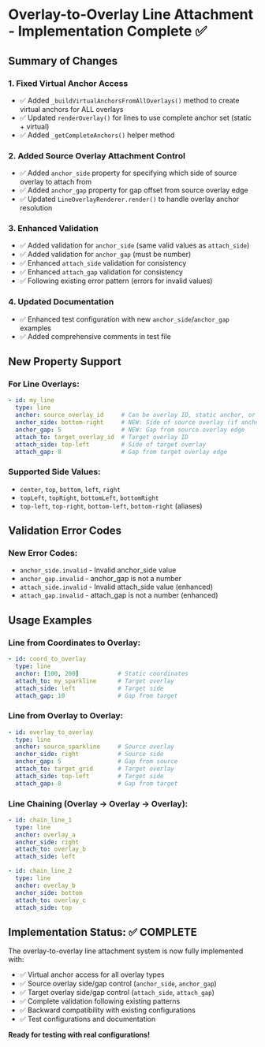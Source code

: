 # Overlay-to-Overlay Line Attachment - Implementation Complete ✅

## Summary of Changes

### 1. **Fixed Virtual Anchor Access**
- ✅ Added `_buildVirtualAnchorsFromAllOverlays()` method to create virtual anchors for ALL overlays
- ✅ Updated `renderOverlay()` for lines to use complete anchor set (static + virtual)
- ✅ Added `_getCompleteAnchors()` helper method

### 2. **Added Source Overlay Attachment Control**
- ✅ Added `anchor_side` property for specifying which side of source overlay to attach from
- ✅ Added `anchor_gap` property for gap offset from source overlay edge
- ✅ Updated `LineOverlayRenderer.render()` to handle overlay anchor resolution

### 3. **Enhanced Validation**
- ✅ Added validation for `anchor_side` (same valid values as `attach_side`)
- ✅ Added validation for `anchor_gap` (must be number)
- ✅ Enhanced `attach_side` validation for consistency
- ✅ Enhanced `attach_gap` validation for consistency
- ✅ Following existing error pattern (errors for invalid values)

### 4. **Updated Documentation**
- ✅ Enhanced test configuration with new `anchor_side`/`anchor_gap` examples
- ✅ Added comprehensive comments in test file

## New Property Support

### For Line Overlays:
```yaml
- id: my_line
  type: line
  anchor: source_overlay_id     # Can be overlay ID, static anchor, or [x,y]
  anchor_side: bottom-right     # NEW: Side of source overlay (if anchor is overlay)
  anchor_gap: 5                 # NEW: Gap from source overlay edge
  attach_to: target_overlay_id  # Target overlay ID
  attach_side: top-left         # Side of target overlay
  attach_gap: 8                 # Gap from target overlay edge
```

### Supported Side Values:
- `center`, `top`, `bottom`, `left`, `right`
- `topLeft`, `topRight`, `bottomLeft`, `bottomRight`
- `top-left`, `top-right`, `bottom-left`, `bottom-right` (aliases)

## Validation Error Codes

### New Error Codes:
- `anchor_side.invalid` - Invalid anchor_side value
- `anchor_gap.invalid` - anchor_gap is not a number
- `attach_side.invalid` - Invalid attach_side value (enhanced)
- `attach_gap.invalid` - attach_gap is not a number (enhanced)

## Usage Examples

### Line from Coordinates to Overlay:
```yaml
- id: coord_to_overlay
  type: line
  anchor: [100, 200]           # Static coordinates
  attach_to: my_sparkline      # Target overlay
  attach_side: left            # Target side
  attach_gap: 10               # Gap from target
```

### Line from Overlay to Overlay:
```yaml
- id: overlay_to_overlay
  type: line
  anchor: source_sparkline     # Source overlay
  anchor_side: right           # Source side
  anchor_gap: 5                # Gap from source
  attach_to: target_grid       # Target overlay
  attach_side: top-left        # Target side
  attach_gap: 8                # Gap from target
```

### Line Chaining (Overlay → Overlay → Overlay):
```yaml
- id: chain_line_1
  type: line
  anchor: overlay_a
  anchor_side: right
  attach_to: overlay_b
  attach_side: left

- id: chain_line_2
  type: line
  anchor: overlay_b
  anchor_side: bottom
  attach_to: overlay_c
  attach_side: top
```

## Implementation Status: ✅ COMPLETE

The overlay-to-overlay line attachment system is now fully implemented with:
- ✅ Virtual anchor access for all overlay types
- ✅ Source overlay side/gap control (`anchor_side`, `anchor_gap`)
- ✅ Target overlay side/gap control (`attach_side`, `attach_gap`)
- ✅ Complete validation following existing patterns
- ✅ Backward compatibility with existing configurations
- ✅ Test configurations and documentation

**Ready for testing with real configurations!**